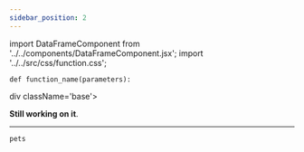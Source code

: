 ```yaml
---
sidebar_position: 2
---
```


import DataFrameComponent from '../../components/DataFrameComponent.jsx';
import '../../src/css/function.css';

<code>def function_name(parameters):</code>

div className='base'>
    <p><strong>Still working on it</strong>.</p>
</div>

---

```python
pets
```